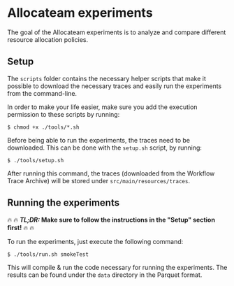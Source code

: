 # Allocateam experiments

The goal of the Allocateam experiments is to analyze and compare different resource allocation policies.

## Setup

The `scripts` folder contains the necessary helper scripts that make it possible to download the necessary traces and
easily run the experiments from the command-line.

In order to make your life easier, make sure you add the execution permission to these scripts by running:
```shell
$ chmod +x ./tools/*.sh
```

Before being able to run the experiments, the traces need to be downloaded. This can be done with the `setup.sh` script,
by running:
```shell
$ ./tools/setup.sh
```

After running this command, the traces (downloaded from the Workflow Trace Archive) will be stored under `src/main/resources/traces`.

## Running the experiments

:fire: :fire: ***TL;DR:* Make sure to follow the instructions in the "Setup" section first!** :fire: :fire:

To run the experiments, just execute the following command:
```shell
$ ./tools/run.sh smokeTest
```

This will compile & run the code necessary for running the experiments. The results can be found under the `data` directory in the Parquet format.
